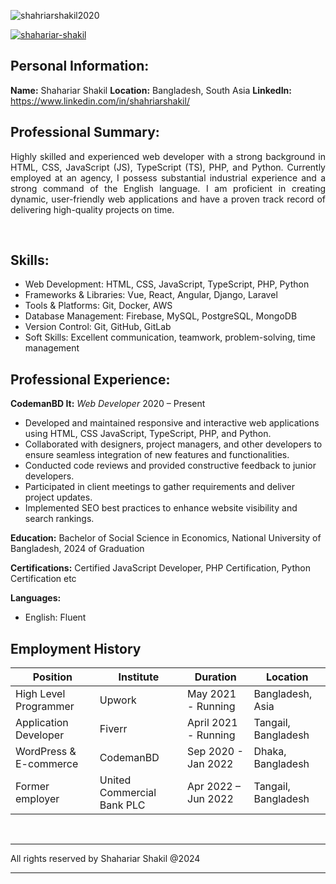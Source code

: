 <p align="left"> <img src="https://komarev.com/ghpvc/?username=shahriarshakil2020&label=Profile%20views&color=0e75b6&style=flat" alt="shahriarshakil2020" /> </p>

<p align="left"> <a href="https://github.com/ryo-ma/github-profile-trophy"><img src="https://github-profile-trophy.vercel.app/?username=shahariar-shakil" alt="shahariar-shakil" /></a> </p>


## Personal Information:

**Name:** Shahariar Shakil
**Location:** Bangladesh, South Asia
**LinkedIn:** https://www.linkedin.com/in/shahriarshakil/

<!-- about-me section starts here  -->

## Professional Summary:

<p align="justify">
Highly skilled and experienced web developer with a strong background in HTML, CSS, JavaScript (JS), TypeScript (TS), PHP, and Python. Currently employed at an agency, I possess substantial industrial experience and a strong command of the English language. I am proficient in creating dynamic, user-friendly web applications and have a proven track record of delivering high-quality projects on time.
</p>

<br />
<!-- about-me section ends here  -->

<!-- web related skills section starts here  -->

## Skills:

- Web Development: HTML, CSS, JavaScript, TypeScript, PHP, Python
- Frameworks & Libraries: Vue, React, Angular, Django, Laravel
- Tools & Platforms: Git, Docker, AWS
- Database Management: Firebase, MySQL, PostgreSQL, MongoDB
- Version Control: Git, GitHub, GitLab
- Soft Skills: Excellent communication, teamwork, problem-solving, time management

## Professional Experience:

**CodemanBD It:**
_Web Developer_
2020 – Present

- Developed and maintained responsive and interactive web applications using HTML, CSS
  JavaScript, TypeScript, PHP, and Python.
- Collaborated with designers, project managers, and other developers to ensure seamless
  integration of new features and functionalities.
- Conducted code reviews and provided constructive feedback to junior developers.
- Participated in client meetings to gather requirements and deliver project updates.
- Implemented SEO best practices to enhance website visibility and search rankings.

**Education:**
Bachelor of Social Science in Economics,
National University of Bangladesh,
2024 of Graduation

**Certifications:**
Certified JavaScript Developer, PHP Certification, Python Certification etc

**Languages:**

- English: Fluent
<!-- web related skills section ends here  -->

<!-- work experience section starts here  -->

## Employment History

| Position               | Institute                  | Duration             | Location            |
| ---------------------- | -------------------------- | -------------------- | ------------------- |
| High Level Programmer  | Upwork                     | May 2021 - Running   | Bangladesh, Asia    |
| Application Developer  | Fiverr                     | April 2021 - Running | Tangail, Bangladesh |
| WordPress & E-commerce | CodemanBD                  | Sep 2020 - Jan 2022  | Dhaka, Bangladesh   |
| Former employer        | United Commercial Bank PLC | Apr 2022 – Jun 2022  | Tangail, Bangladesh |

<br />
<!-- work experience section ends here  -->

---

All rights reserved by Shahariar Shakil @2024

---
